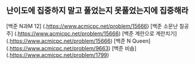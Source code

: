 ## 난이도에 집중하지 말고 풀었는지 못풀었는지에 집중해라
[백준 N과M 12] (.https://www.acmicpc.net/problem/15666)
[백준 소문난 칠공주] (.https://www.acmicpc.net/problem/15666)
[백준 계란으로 계란치기] (.https://www.acmicpc.net/problem/15666)
[백준 N Queen] (.https://www.acmicpc.net/problem/9663) 
[백준 비숍] (.https://www.acmicpc.net/problem/1799)